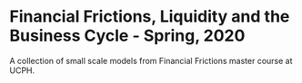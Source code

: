 # Financial Frictions, Liquidity and the Business Cycle - Spring, 2020
A collection of small scale models from Financial Frictions master course at UCPH. 


